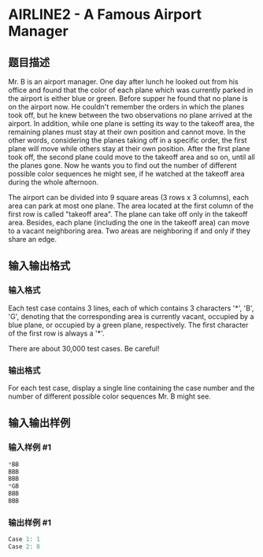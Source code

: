 # AIRLINE2 - A Famous Airport Manager

## 题目描述

Mr. B is an airport manager. One day after lunch he looked out from his office and found that the color of each plane which was currently parked in the airport is either blue or green. Before supper he found that no plane is on the airport now. He couldn't remember the orders in which the planes took off, but he knew between the two observations no plane arrived at the airport. In addition, while one plane is setting its way to the takeoff area, the remaining planes must stay at their own position and cannot move. In the other words, considering the planes taking off in a specific order, the first plane will move while others stay at their own position. After the first plane took off, the second plane could move to the takeoff area and so on, until all the planes gone. Now he wants you to find out the number of different possible color sequences he might see, if he watched at the takeoff area during the whole afternoon.

The airport can be divided into 9 square areas (3 rows x 3 columns), each area can park at most one plane. The area located at the first column of the first row is called "takeoff area". The plane can take off only in the takeoff area. Besides, each plane (including the one in the takeoff area) can move to a vacant neighboring area. Two areas are neighboring if and only if they share an edge.

## 输入输出格式

### 输入格式

Each test case contains 3 lines, each of which contains 3 characters '\*', 'B', 'G', denoting that the corresponding area is currently vacant, occupied by a blue plane, or occupied by a green plane, respectively. The first character of the first row is always a '\*'.

There are about 30,000 test cases. Be careful!

### 输出格式

For each test case, display a single line containing the case number and the number of different possible color sequences Mr. B might see.

## 输入输出样例

### 输入样例 #1

```cpp
*BB
BBB
BBB
*GB
BBB
BBB
```


### 输出样例 #1

```cpp
Case 1: 1
Case 2: 8
```



